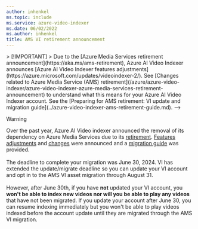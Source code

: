 ```yaml
---
author: inhenkel
ms.topic: include 
ms.service: azure-video-indexer
ms.date: 06/02/2022
ms.author: inhenkel
title: AMS VI retirement announcement
---
```


<!-->
> [!IMPORTANT]
> Due to the [Azure Media Services retirement announcement](https://aka.ms/ams-retirement), Azure AI Video Indexer announces [Azure AI Video Indexer features adjustments](https://azure.microsoft.com/updates/videoindexer-2/). See [Changes related to Azure Media Service (AMS) retirement](/azure/azure-video-indexer/azure-video-indexer-azure-media-services-retirement-announcement) to understand what this means for your Azure AI Video Indexer account. See the [Preparing for AMS retirement: VI update and migration guide](../azure-video-indexer-ams-retirement-guide.md). -->

> [!WARNING]
> Over the past year, Azure AI Video indexer announced the removal of its dependency on Azure Media Services due to its [retirement](https://aka.ms/ams-retirement). [Features adjustments](https://azure.microsoft.com/updates/videoindexer-2/) and [changes](/azure/azure-video-indexer/azure-video-indexer-azure-media-services-retirement-announcement) were announced and a [migration guide](../azure-video-indexer-ams-retirement-guide.md) was provided.<br/><br/>
> The deadline to complete your migration was June 30, 2024. VI has extended the update/migrate deadline so you can update your VI account and opt in to the AMS VI asset migration through August 31.<br/><br/>
> However, after June 30th, if you have **not** updated your VI account, you **won't be able to index new videos nor will you be able to play any videos** that have not been migrated. If you update your account after June 30, you can resume indexing immediately but you won't be able to play videos indexed before the account update until they are migrated through the AMS VI migration.